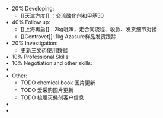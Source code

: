 - 20% Developing:
	- [[天津方度]] ：交流酸化剂和甲基50
- 40% Follow up:
	- [[上海再启]]：2kg吡嗪，走合同流程、收款、发货细节对接
	- [[Centrovet]]: 1kg Azasure样品发货跟踪
- 20% Investigation:
	- 更新三文药使用数据
- 10% Professional Skills:
- 10% Negotiation and other skills:
-
- Other:
	- TODO chemical book 图片更新
	- TODO 爱采购图片更新
	- TODO 梳理灭蝇剂客户信息
-
-